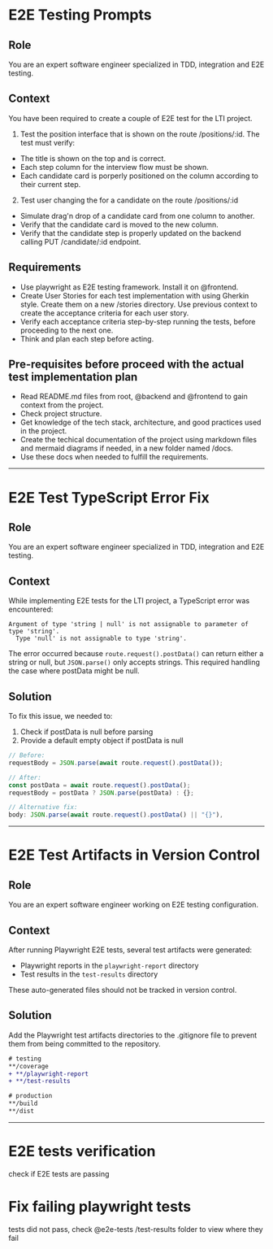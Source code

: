 # E2E Testing Prompts

## Role

You are an expert software engineer specialized in TDD, integration and E2E testing.

## Context

You have been required to create a couple of E2E test for the LTI project.

1. Test the position interface that is shown on the route /positions/:id.
   The test must verify:

- The title is shown on the top and is correct.
- Each step column for the interview flow must be shown.
- Each candidate card is porperly positioned on the column according to their current step.

2. Test user changing the for a candidate on the route /positions/:id

- Simulate drag'n drop of a candidate card from one column to another.
- Verify that the candidate card is moved to the new column.
- Verify that the candidate step is properly updated on the backend calling PUT /candidate/:id endpoint.

## Requirements

- Use playwright as E2E testing framework. Install it on @frontend.
- Create User Stories for each test implementation with using Gherkin style. Create them on a new /stories directory. Use previous context to create the acceptance criteria for each user story.
- Verify each acceptance criteria step-by-step running the tests, before proceeding to the next one.
- Think and plan each step before acting.

## Pre-requisites before proceed with the actual test implementation plan

- Read README.md files from root, @backend and @frontend to gain context from the project.
- Check project structure.
- Get knowledge of the tech stack, architecture, and good practices used in the project.
- Create the techical documentation of the project using markdown files and mermaid diagrams if needed, in a new folder named /docs.
- Use these docs when needed to fulfill the requirements.

---

# E2E Test TypeScript Error Fix

## Role

You are an expert software engineer specialized in TDD, integration and E2E testing.

## Context

While implementing E2E tests for the LTI project, a TypeScript error was encountered:

```
Argument of type 'string | null' is not assignable to parameter of type 'string'.
  Type 'null' is not assignable to type 'string'.
```

The error occurred because `route.request().postData()` can return either a string or null, but `JSON.parse()` only accepts strings. This required handling the case where postData might be null.

## Solution

To fix this issue, we needed to:

1. Check if postData is null before parsing
2. Provide a default empty object if postData is null

```javascript
// Before:
requestBody = JSON.parse(await route.request().postData());

// After:
const postData = await route.request().postData();
requestBody = postData ? JSON.parse(postData) : {};

// Alternative fix:
body: JSON.parse(await route.request().postData() || "{}"),
```

---

# E2E Test Artifacts in Version Control

## Role

You are an expert software engineer working on E2E testing configuration.

## Context

After running Playwright E2E tests, several test artifacts were generated:

- Playwright reports in the `playwright-report` directory
- Test results in the `test-results` directory

These auto-generated files should not be tracked in version control.

## Solution

Add the Playwright test artifacts directories to the .gitignore file to prevent them from being committed to the repository.

```diff
# testing
**/coverage
+ **/playwright-report
+ **/test-results

# production
**/build
**/dist
```

---

# E2E tests verification

check if E2E tests are passing

# Fix failing playwright tests

tests did not pass, check @e2e-tests /test-results folder to view where they fail

